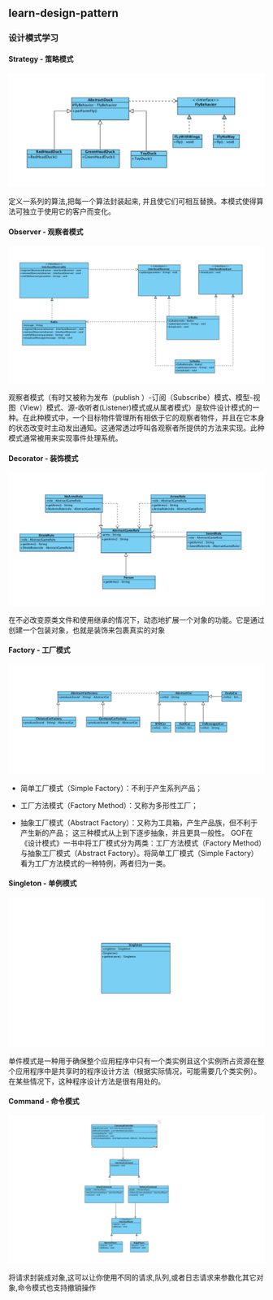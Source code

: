 ## learn-design-pattern
###  设计模式学习

#### Strategy - 策略模式

![Strategy](https://github.com/saludyan/learn-design-pattern/raw/master/images/StrategyUML.jpeg)

定义一系列的算法,把每一个算法封装起来, 并且使它们可相互替换。本模式使得算法可独立于使用它的客户而变化。

#### Observer - 观察者模式

![Observer](https://github.com/saludyan/learn-design-pattern/raw/master/images/ObserverUML.jpeg)

观察者模式（有时又被称为发布（publish ）-订阅（Subscribe）模式、模型-视图（View）模式、源-收听者(Listener)模式或从属者模式）是软件设计模式的一种。在此种模式中，一个目标物件管理所有相依于它的观察者物件，并且在它本身的状态改变时主动发出通知。这通常透过呼叫各观察者所提供的方法来实现。此种模式通常被用来实现事件处理系统。

#### Decorator - 装饰模式

![Decorator](https://github.com/saludyan/learn-design-pattern/raw/master/images/DecoratorUML.jpeg)

在不必改变原类文件和使用继承的情况下，动态地扩展一个对象的功能。它是通过创建一个包装对象，也就是装饰来包裹真实的对象

#### Factory - 工厂模式

![Factory](https://github.com/saludyan/learn-design-pattern/raw/master/images/FactoryUML.jpeg)

- 简单工厂模式（Simple Factory）：不利于产生系列产品；

- 工厂方法模式（Factory Method）：又称为多形性工厂；

- 抽象工厂模式（Abstract Factory）：又称为工具箱，产生产品族，但不利于产生新的产品；
             这三种模式从上到下逐步抽象，并且更具一般性。
             GOF在《设计模式》一书中将工厂模式分为两类：工厂方法模式（Factory Method）与抽象工厂模式（Abstract Factory）。将简单工厂模式（Simple Factory）看为工厂方法模式的一种特例，两者归为一类。
             
        
#### Singleton - 单例模式

![Singleton](https://github.com/saludyan/learn-design-pattern/raw/master/images/SingleUML.jpeg)

单件模式是一种用于确保整个应用程序中只有一个类实例且这个实例所占资源在整个应用程序中是共享时的程序设计方法（根据实际情况，可能需要几个类实例）。在某些情况下，这种程序设计方法是很有用处的。

#### Command - 命令模式

![Command](https://github.com/saludyan/learn-design-pattern/raw/master/images/CommandUML.jpeg)

将请求封装成对象,这可以让你使用不同的请求,队列,或者日志请求来参数化其它对象,命令模式也支持撤销操作